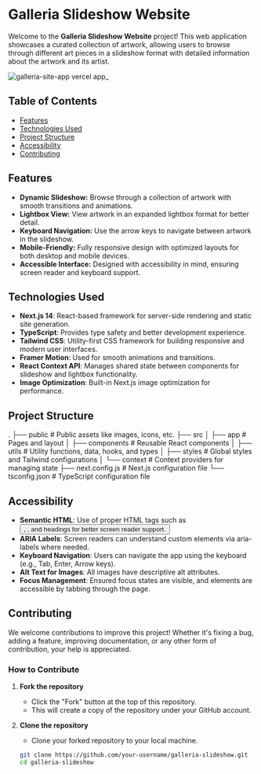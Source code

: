 # Galleria Slideshow Website

Welcome to the **Galleria Slideshow Website** project! This web application showcases a curated collection of artwork, allowing users to browse through different art pieces in a slideshow format with detailed information about the artwork and its artist.

![galleria-site-app vercel app_](https://github.com/user-attachments/assets/bbeeb8a5-51fa-494a-9a8a-81c3adac823f)

## Table of Contents
- [Features](#features)
- [Technologies Used](#technologies-used)
- [Project Structure](#project-structure)
- [Accessibility](#accessibility)
- [Contributing](#contributing)

## Features
- **Dynamic Slideshow:** Browse through a collection of artwork with smooth transitions and animations.
- **Lightbox View:** View artwork in an expanded lightbox format for better detail.
- **Keyboard Navigation:** Use the arrow keys to navigate between artwork in the slideshow.
- **Mobile-Friendly:** Fully responsive design with optimized layouts for both desktop and mobile devices.
- **Accessible Interface:** Designed with accessibility in mind, ensuring screen reader and keyboard support.

## Technologies Used
- **Next.js 14**: React-based framework for server-side rendering and static site generation.
- **TypeScript**: Provides type safety and better development experience.
- **Tailwind CSS**: Utility-first CSS framework for building responsive and modern user interfaces.
- **Framer Motion**: Used for smooth animations and transitions.
- **React Context API**: Manages shared state between components for slideshow and lightbox functionality.
- **Image Optimization**: Built-in Next.js image optimization for performance.
  
## Project Structure
.
├── public               # Public assets like images, icons, etc.
├── src
│   ├── app              # Pages and layout
│   ├── components       # Reusable React components
│   ├── utils            # Utility functions, data, hooks, and types
│   ├── styles           # Global styles and Tailwind configurations
│   └── context          # Context providers for managing state
├── next.config.js       # Next.js configuration file
└── tsconfig.json        # TypeScript configuration file

## Accessibility
- **Semantic HTML**:  Use of proper HTML tags such as <button>, <a>, and headings for better screen reader support.
- **ARIA Labels**: Screen readers can understand custom elements via aria-labels where needed.
- **Keyboard Navigation**: Users can navigate the app using the keyboard (e.g., Tab, Enter, Arrow keys).
- **Alt Text for Images**:  All images have descriptive alt attributes.
- **Focus Management**:  Ensured focus states are visible, and elements are accessible by tabbing through the page.

## Contributing

We welcome contributions to improve this project! Whether it's fixing a bug, adding a feature, improving documentation, or any other form of contribution, your help is appreciated.

### How to Contribute

1. **Fork the repository**
   - Click the "Fork" button at the top of this repository.
   - This will create a copy of the repository under your GitHub account.

2. **Clone the repository**
   - Clone your forked repository to your local machine.
   ```bash
   git clone https://github.com/your-username/galleria-slideshow.git
   cd galleria-slideshow
